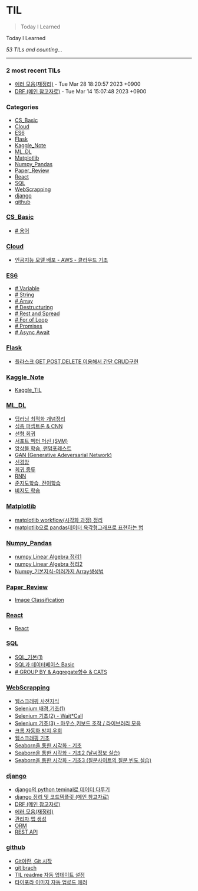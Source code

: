 # TIL
> Today I Learned

Today I Learned


_53 TILs and counting..._

---

### 2 most recent TILs

- [에러 모음(재정리)](django/error.md) - Tue Mar 28 18:20:57 2023 +0900
- [DRF (메인 참고자료)](django/drf.md) - Tue Mar 14 15:07:48 2023 +0900

### Categories

- [CS_Basic](#CS_Basic)
- [Cloud](#Cloud)
- [ES6](#ES6)
- [Flask](#Flask)
- [Kaggle_Note](#Kaggle_Note)
- [ML_DL](#ML_DL)
- [Matplotlib](#Matplotlib)
- [Numpy_Pandas](#Numpy_Pandas)
- [Paper_Review](#Paper_Review)
- [React](#React)
- [SQL](#SQL)
- [WebScrapping](#WebScrapping)
- [django](#django)
- [github](#github)

### [CS_Basic](#CS_Basic)
- [# 용어](CS_Basic/Q.md)

### [Cloud](#Cloud)
- [인공지능 모델 배포 - AWS - 클라우드 기초](Cloud/Basic.md)

### [ES6](#ES6)
- [# Variable](ES6/js_basic.md)
- [# String](ES6/js_basic2.md)
- [# Array](ES6/js_basic3.md)
- [# Destructuring](ES6/js_basic4.md)
- [# Rest and Spread](ES6/js_basic5.md)
- [# For of Loop](ES6/js_basic6.md)
- [# Promises](ES6/js_basic7.md)
- [# Async Await](ES6/js_basic8.md)

### [Flask](#Flask)
- [플라스크 GET,POST,DELETE 이용해서 간단 CRUD구현](Flask/flask_prac1.md)

### [Kaggle_Note](#Kaggle_Note)
- [Kaggle_TIL](Kaggle_Note/kaggle_til.md)

### [ML_DL](#ML_DL)
- [딥러닝 최적화 개념정리](ML_DL/DL_opt.md)
- [심층 퍼셉트론 & CNN](ML_DL/DMLP_CNN.md)
- [선형 회귀](ML_DL/Linear_regression.md)
- [서포트 벡터 머신 (SVM)](ML_DL/SVM.md)
- [앙상블 학습, 랜덤포레스트](ML_DL/ensemble.md)
- [GAN (Generative Adeversarial Network)](ML_DL/gan.md)
- [신경망](ML_DL/nn.md)
- [회귀 종류](ML_DL/regressions.md)
- [RNN](ML_DL/rnn.md)
- [준지도학습, 전이학습](ML_DL/semi-supervised-learning.md)
- [비지도 학습](ML_DL/unsupervised_learning.md)

### [Matplotlib](#Matplotlib)
- [matplotlib workflow(시각화 과정) 정리](Matplotlib/matplotlib_workflow.md)
- [matplotlib으로 pandas데이터 육각형그래프로 표현하는 법](Matplotlib/polar_matplotlib.md)

### [Numpy_Pandas](#Numpy_Pandas)
- [numpy Linear Algebra 정리1](Numpy_Pandas/np_linalg1.md)
- [numpy Linear Algebra 정리2](Numpy_Pandas/np_linalg2.md)
- [Numpy_기본지식-여러가지 Array생성법](Numpy_Pandas/numpy_basic.md)

### [Paper_Review](#Paper_Review)
- [Image Classification](Paper_Review/summary.md)

### [React](#React)
- [React](React/react.md)

### [SQL](#SQL)
- [SQL_기본(1)](SQL/sql_1.md)
- [SQL과 데이터베이스 Basic](SQL/sql_basic.md)
- [# GROUP BY & Aggregate함수 & CATS](SQL/sql_groupby.md)

### [WebScrapping](#WebScrapping)
- [웹스크래핑 사전지식](WebScrapping/Background_Knowlege.md)
- [Selenium 배경,기초(1)](WebScrapping/Selenium1.md)
- [Selenium 기초(2) - Wait*Call](WebScrapping/Selenium2.md)
- [Selenium 기초(3) - 마우스,키보드 조작 / 라이브러리 모음](WebScrapping/Selenium3.md)
- [크롬 자동화 방지 우회](WebScrapping/chrome_1.md)
- [웹스크래핑 기초](WebScrapping/scrapping_basic.md)
- [Seaborn을 통한 시각화 - 기초](WebScrapping/seaborn.md)
- [Seaborn을 통한 시각화 - 기초2 (날씨정보 실습)](WebScrapping/seaborn2.md)
- [Seaborn을 통한 시각화 - 기초3 (질문사이트의 질문 빈도 실습)](WebScrapping/seaborn3.md)

### [django](#django)
- [django의 python teminal로 데이터 다루기](django/django_datacontrol.md)
- [django 정리 및 코드템플릿 (메인 참고자료)](django/django_flow.md)
- [DRF (메인 참고자료)](django/drf.md)
- [에러 모음(재정리)](django/error.md)
- [관리자,앱 생성](django/make_app.md)
- [ORM](django/orm.md)
- [REST API](django/rest.md)

### [github](#github)
- [Git이란, Git 시작](github/git_basic.md)
- [git brach](github/git_branch.md)
- [TIL readme 자동 업데이트 설정](github/github_TIL_Readme_Auto업데이트.md)
- [타이포라 이미지 자동 업로드 에러](github/typora_token.md)

[1]: https://simonwillison.net/2020/Apr/20/self-rewriting-readme/
[2]: https://github.com/jbranchaud/til

